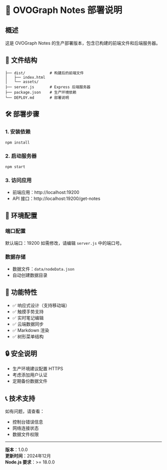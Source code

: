# 🚀 OVOGraph Notes 部署说明

## 概述

这是 OVOGraph Notes 的生产部署版本，包含已构建的前端文件和后端服务器。

## 📁 文件结构

```
├── dist/           # 构建后的前端文件
│   ├── index.html
│   └── assets/
├── server.js       # Express 后端服务器
├── package.json    # 生产环境依赖
└── DEPLOY.md       # 部署说明
```

## 🛠️ 部署步骤

### 1. 安装依赖
```bash
npm install
```

### 2. 启动服务器
```bash
npm start
```

### 3. 访问应用
- 前端应用：http://localhost:19200
- API 接口：http://localhost:19200/get-notes

## 🔧 环境配置

### 端口配置
默认端口：19200
如需修改，请编辑 `server.js` 中的端口号。

### 数据存储
- 数据文件：`data/nodeData.json`
- 自动创建数据目录

## 📱 功能特性

- ✅ 响应式设计（支持移动端）
- ✅ 触摸手势支持
- ✅ 实时笔记编辑
- ✅ 云端数据同步
- ✅ Markdown 渲染
- ✅ 树形菜单结构

## 🔒 安全说明

- 生产环境建议配置 HTTPS
- 考虑添加用户认证
- 定期备份数据文件

## 📞 技术支持

如有问题，请查看：
- 控制台错误信息
- 网络连接状态
- 数据文件权限

---

**版本**：1.0.0  
**更新时间**：2024年12月  
**Node.js 要求**：>= 18.0.0 